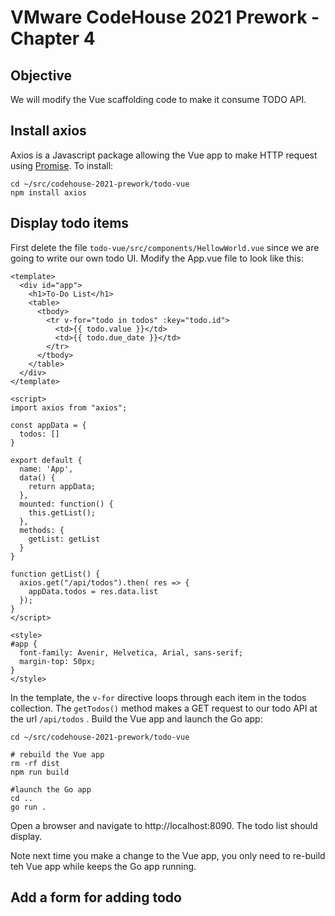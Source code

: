 # VMware CodeHouse 2021 Prework - Chapter 4

## Objective
We will modify the Vue scaffolding code to make it consume TODO API. 


## Install axios
Axios is a Javascript package allowing the Vue app to make HTTP request using [Promise](https://developer.mozilla.org/en-US/docs/Web/JavaScript/Reference/Global_Objects/Promise). To install:
```
cd ~/src/codehouse-2021-prework/todo-vue
npm install axios
```

## Display todo items
First delete the file `todo-vue/src/components/HellowWorld.vue` since we are going to write our own todo UI. Modify the App.vue file to look like this:

```
<template>
  <div id="app">
    <h1>To-Do List</h1>
    <table>
      <tbody>
        <tr v-for="todo in todos" :key="todo.id">
          <td>{{ todo.value }}</td>
          <td>{{ todo.due_date }}</td>
        </tr>
      </tbody>
    </table>
  </div>
</template>

<script>
import axios from "axios";

const appData = {
  todos: []
}

export default {
  name: 'App',
  data() {
    return appData;
  },
  mounted: function() {
    this.getList();
  },
  methods: {
    getList: getList
  }
}

function getList() {
  axios.get("/api/todos").then( res => {
    appData.todos = res.data.list
  });
}
</script>

<style>
#app {
  font-family: Avenir, Helvetica, Arial, sans-serif;
  margin-top: 50px;
}
</style>
```

In the template, the `v-for` directive loops through each item in the todos collection. The `getTodos()` method makes a GET request to our todo API at the url `/api/todos` . Build the Vue app and launch the Go app:

```
cd ~/src/codehouse-2021-prework/todo-vue

# rebuild the Vue app
rm -rf dist
npm run build

#launch the Go app
cd ..
go run .
```
Open a browser and navigate to http://localhost:8090. The todo list should display.

Note next time you make a change to the Vue app, you only need to re-build teh Vue app while keeps the Go app running.

## Add a form for adding todo
 
